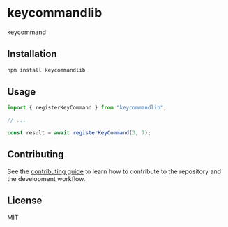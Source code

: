 # keycommandlib

keycommand

## Installation

```sh
npm install keycommandlib
```

## Usage

```js
import { registerKeyCommand } from "keycommandlib";

// ...

const result = await registerKeyCommand(3, 7);
```

## Contributing

See the [contributing guide](CONTRIBUTING.md) to learn how to contribute to the repository and the development workflow.

## License

MIT
